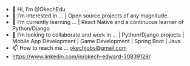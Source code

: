 - 👋 Hi, I’m @OkechEdu
- 👀 I’m interested in ... | Open source projects of any magnitude.
- 🌱 I’m currently learning ... | React Native and a continuous learner of Python/Django
- 💞️ I’m looking to collaborate and work in ... | Python/Django projects | Mobile App Development | Game Development | Spring Boot | Java
- 📫 How to reach me ... okechjobs@gmail.com
- https://www.linkedin.com/in/okech-edward-30839128/

<!---
OkechEdu/OkechEdu is a ✨ special ✨ repository because its `README.md` (this file) appears on your GitHub profile.
You can click the Preview link to take a look at your changes.
--->
